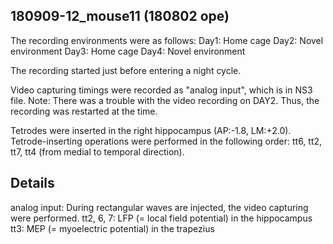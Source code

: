 ## 180909-12_mouse11 (180802 ope)

The recording environments were as follows:
Day1: Home cage
Day2: Novel environment
Day3: Home cage
Day4: Novel environment

The recording started just before entering a night cycle.

Video capturing timings were recorded as "analog input", which is in NS3 file.
Note: There was a trouble with the video recording on DAY2. Thus, the recording was restarted at the time.

Tetrodes were inserted in the right hippocampus (AP:-1.8, LM:+2.0). Tetrode-inserting operations were performed in the following order: tt6, tt2, tt7, tt4 (from medial to temporal direction).


## Details
analog input: During rectangular waves are injected, the video capturing were performed.
   tt2, 6, 7: LFP (= local field potential) in the hippocampus
         tt3: MEP (= myoelectric potential) in the trapezius
